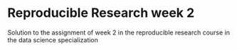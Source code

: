 # Reproducible Research week 2
Solution to the assignment of week 2 in the reproducible research course in the data science specialization
